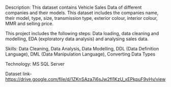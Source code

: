 Description:
This dataset contains Vehicle Sales Data of different companies and their models. This dataset includes the companies name, their model, type, size, transmission type, exterior colour, interior colour, MMR and selling price. 

This project includes the following steps: Data loading, data cleaning and modelling, EDA (exploratory data analysis) and analysing sales data.

Skills: Data Cleaning, Data Analysis, Data Modelling, DDL (Data Definition Language), DML (Data Manipulation Language), Converting Data Types

Technology: MS SQL Server
 
Dataset link-
https://drive.google.com/file/d/1ZKnSAza7i6sJw2fl1KzU_xEPkpuF9vHv/view
